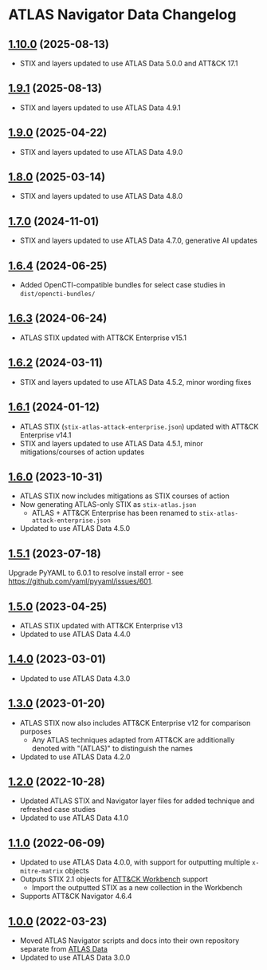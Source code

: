 # ATLAS Navigator Data Changelog

## [1.10.0]() (2025-08-13)

- STIX and layers updated to use ATLAS Data 5.0.0 and ATT&CK 17.1

## [1.9.1]() (2025-08-13)

- STIX and layers updated to use ATLAS Data 4.9.1

## [1.9.0]() (2025-04-22)

- STIX and layers updated to use ATLAS Data 4.9.0

## [1.8.0]() (2025-03-14)

- STIX and layers updated to use ATLAS Data 4.8.0

## [1.7.0]() (2024-11-01)

- STIX and layers updated to use ATLAS Data 4.7.0, generative AI updates

## [1.6.4]() (2024-06-25)

- Added OpenCTI-compatible bundles for select case studies in `dist/opencti-bundles/`

## [1.6.3]() (2024-06-24)

- ATLAS STIX updated with ATT&CK Enterprise v15.1

## [1.6.2]() (2024-03-11)

- STIX and layers updated to use ATLAS Data 4.5.2, minor wording fixes

## [1.6.1]() (2024-01-12)

- ATLAS STIX (`stix-atlas-attack-enterprise.json`) updated with ATT&CK Enterprise v14.1
- STIX and layers updated to use ATLAS Data 4.5.1, minor mitigations/courses of action updates

## [1.6.0]() (2023-10-31)

- ATLAS STIX now includes mitigations as STIX courses of action
- Now generating ATLAS-only STIX as `stix-atlas.json`
  - ATLAS + ATT&CK Enterprise has been renamed to `stix-atlas-attack-enterprise.json`
- Updated to use ATLAS Data 4.5.0

## [1.5.1]() (2023-07-18)

Upgrade PyYAML to 6.0.1 to resolve install error - see https://github.com/yaml/pyyaml/issues/601.

## [1.5.0]() (2023-04-25)

- ATLAS STIX updated with ATT&CK Enterprise v13
- Updated to use ATLAS Data 4.4.0

## [1.4.0]() (2023-03-01)

- Updated to use ATLAS Data 4.3.0

## [1.3.0]() (2023-01-20)

- ATLAS STIX now also includes ATT&CK Enterprise v12 for comparison purposes
  - Any ATLAS techniques adapted from ATT&CK are additionally denoted with "(ATLAS)" to distinguish the names
- Updated to use ATLAS Data 4.2.0

## [1.2.0]() (2022-10-28)

- Updated ATLAS STIX and Navigator layer files for added technique and refreshed case studies
- Updated to use ATLAS Data 4.1.0

## [1.1.0]() (2022-06-09)

- Updated to use ATLAS Data 4.0.0, with support for outputting multiple `x-mitre-matrix` objects
- Outputs STIX 2.1 objects for [ATT&CK Workbench](https://github.com/center-for-threat-informed-defense/attack-workbench-frontend) support
  - Import the outputted STIX as a new collection in the Workbench
- Supports ATT&CK Navigator 4.6.4

## [1.0.0]() (2022-03-23)

- Moved ATLAS Navigator scripts and docs into their own repository separate from [ATLAS Data](https://github.com/mitre-atlas/atlas-data)
- Updated to use ATLAS Data 3.0.0
